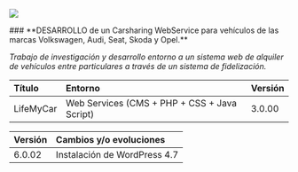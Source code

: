 <p align="left">
<img src="https://s14.postimg.org/o92ijo4o1/lifemycargithub.png">
</p>
### **DESARROLLO de un Carsharing WebService para vehículos de las marcas Volkswagen, Audi, Seat, Skoda y Opel.**

_Trabajo de investigación y desarrollo entorno a un sistema web de alquiler de vehículos entre particulares a través de un sistema de fidelización._

| Título | Entorno | Versión |
|:------------- |:---------------|:---------------|
| LifeMyCar     | Web Services (CMS + PHP + CSS + Java Script) |3.0.00|




| Versión |Cambios y/o evoluciones |
|:------------- |:---------------|
|6.0.02    | Instalación de WordPress 4.7| 


